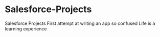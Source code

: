 # Salesforce-Projects
Salesforce Projects
First attempt at writing an app so confused
Life is a learning experience
